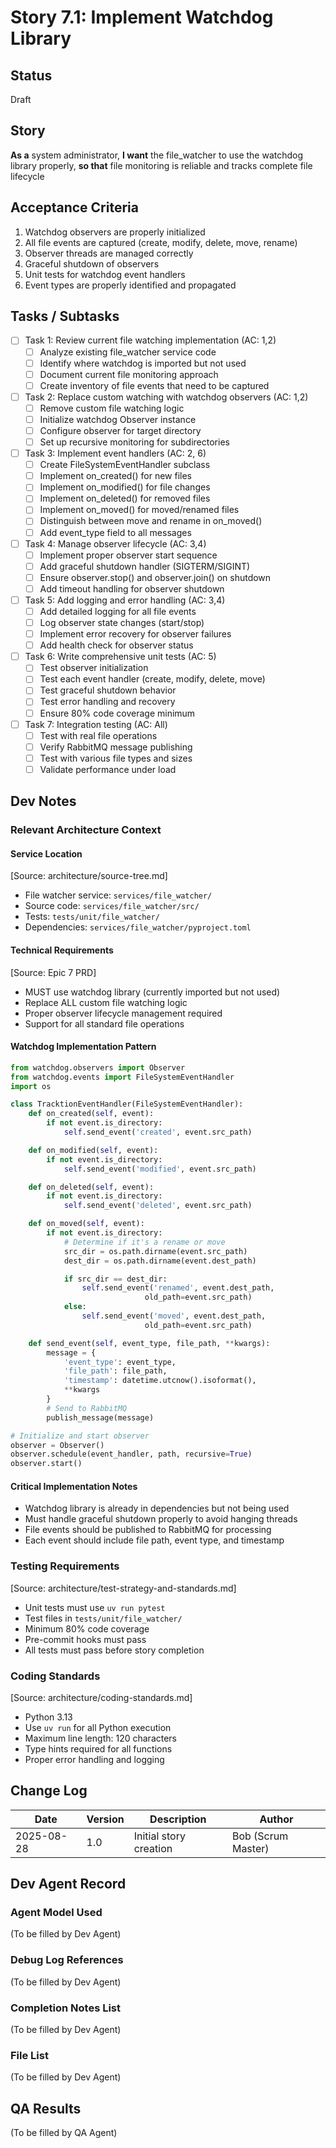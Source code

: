 # Story 7.1: Implement Watchdog Library

## Status
Draft

## Story
**As a** system administrator,
**I want** the file_watcher to use the watchdog library properly,
**so that** file monitoring is reliable and tracks complete file lifecycle

## Acceptance Criteria
1. Watchdog observers are properly initialized
2. All file events are captured (create, modify, delete, move, rename)
3. Observer threads are managed correctly
4. Graceful shutdown of observers
5. Unit tests for watchdog event handlers
6. Event types are properly identified and propagated

## Tasks / Subtasks
- [ ] Task 1: Review current file watching implementation (AC: 1,2)
  - [ ] Analyze existing file_watcher service code
  - [ ] Identify where watchdog is imported but not used
  - [ ] Document current file monitoring approach
  - [ ] Create inventory of file events that need to be captured

- [ ] Task 2: Replace custom watching with watchdog observers (AC: 1,2)
  - [ ] Remove custom file watching logic
  - [ ] Initialize watchdog Observer instance
  - [ ] Configure observer for target directory
  - [ ] Set up recursive monitoring for subdirectories

- [ ] Task 3: Implement event handlers (AC: 2, 6)
  - [ ] Create FileSystemEventHandler subclass
  - [ ] Implement on_created() for new files
  - [ ] Implement on_modified() for file changes
  - [ ] Implement on_deleted() for removed files
  - [ ] Implement on_moved() for moved/renamed files
  - [ ] Distinguish between move and rename in on_moved()
  - [ ] Add event_type field to all messages

- [ ] Task 4: Manage observer lifecycle (AC: 3,4)
  - [ ] Implement proper observer start sequence
  - [ ] Add graceful shutdown handler (SIGTERM/SIGINT)
  - [ ] Ensure observer.stop() and observer.join() on shutdown
  - [ ] Add timeout handling for observer shutdown

- [ ] Task 5: Add logging and error handling (AC: 3,4)
  - [ ] Add detailed logging for all file events
  - [ ] Log observer state changes (start/stop)
  - [ ] Implement error recovery for observer failures
  - [ ] Add health check for observer status

- [ ] Task 6: Write comprehensive unit tests (AC: 5)
  - [ ] Test observer initialization
  - [ ] Test each event handler (create, modify, delete, move)
  - [ ] Test graceful shutdown behavior
  - [ ] Test error handling and recovery
  - [ ] Ensure 80% code coverage minimum

- [ ] Task 7: Integration testing (AC: All)
  - [ ] Test with real file operations
  - [ ] Verify RabbitMQ message publishing
  - [ ] Test with various file types and sizes
  - [ ] Validate performance under load

## Dev Notes

### Relevant Architecture Context

#### Service Location
[Source: architecture/source-tree.md]
- File watcher service: `services/file_watcher/`
- Source code: `services/file_watcher/src/`
- Tests: `tests/unit/file_watcher/`
- Dependencies: `services/file_watcher/pyproject.toml`

#### Technical Requirements
[Source: Epic 7 PRD]
- MUST use watchdog library (currently imported but not used)
- Replace ALL custom file watching logic
- Proper observer lifecycle management required
- Support for all standard file operations

#### Watchdog Implementation Pattern
```python
from watchdog.observers import Observer
from watchdog.events import FileSystemEventHandler
import os

class TracktionEventHandler(FileSystemEventHandler):
    def on_created(self, event):
        if not event.is_directory:
            self.send_event('created', event.src_path)

    def on_modified(self, event):
        if not event.is_directory:
            self.send_event('modified', event.src_path)

    def on_deleted(self, event):
        if not event.is_directory:
            self.send_event('deleted', event.src_path)

    def on_moved(self, event):
        if not event.is_directory:
            # Determine if it's a rename or move
            src_dir = os.path.dirname(event.src_path)
            dest_dir = os.path.dirname(event.dest_path)

            if src_dir == dest_dir:
                self.send_event('renamed', event.dest_path,
                              old_path=event.src_path)
            else:
                self.send_event('moved', event.dest_path,
                              old_path=event.src_path)

    def send_event(self, event_type, file_path, **kwargs):
        message = {
            'event_type': event_type,
            'file_path': file_path,
            'timestamp': datetime.utcnow().isoformat(),
            **kwargs
        }
        # Send to RabbitMQ
        publish_message(message)

# Initialize and start observer
observer = Observer()
observer.schedule(event_handler, path, recursive=True)
observer.start()
```

#### Critical Implementation Notes
- Watchdog library is already in dependencies but not being used
- Must handle graceful shutdown properly to avoid hanging threads
- File events should be published to RabbitMQ for processing
- Each event should include file path, event type, and timestamp

### Testing Requirements
[Source: architecture/test-strategy-and-standards.md]
- Unit tests must use `uv run pytest`
- Test files in `tests/unit/file_watcher/`
- Minimum 80% code coverage
- Pre-commit hooks must pass
- All tests must pass before story completion

### Coding Standards
[Source: architecture/coding-standards.md]
- Python 3.13
- Use `uv run` for all Python execution
- Maximum line length: 120 characters
- Type hints required for all functions
- Proper error handling and logging

## Change Log
| Date | Version | Description | Author |
|------|---------|-------------|--------|
| 2025-08-28 | 1.0 | Initial story creation | Bob (Scrum Master) |

## Dev Agent Record

### Agent Model Used
(To be filled by Dev Agent)

### Debug Log References
(To be filled by Dev Agent)

### Completion Notes List
(To be filled by Dev Agent)

### File List
(To be filled by Dev Agent)

## QA Results
(To be filled by QA Agent)
